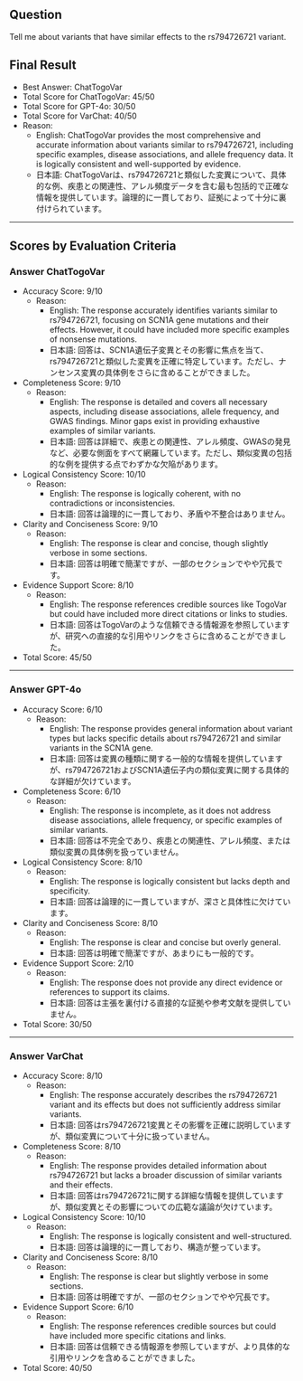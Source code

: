 ## Question

Tell me about variants that have similar effects to the rs794726721 variant.

## Final Result

- Best Answer: ChatTogoVar
- Total Score for ChatTogoVar: 45/50
- Total Score for GPT-4o: 30/50
- Total Score for VarChat: 40/50
- Reason:
  - English: ChatTogoVar provides the most comprehensive and accurate information about variants similar to rs794726721, including specific examples, disease associations, and allele frequency data. It is logically consistent and well-supported by evidence.
  - 日本語: ChatTogoVarは、rs794726721と類似した変異について、具体的な例、疾患との関連性、アレル頻度データを含む最も包括的で正確な情報を提供しています。論理的に一貫しており、証拠によって十分に裏付けられています。

---

## Scores by Evaluation Criteria

### Answer ChatTogoVar
- Accuracy Score: 9/10
  - Reason: 
    - English: The response accurately identifies variants similar to rs794726721, focusing on SCN1A gene mutations and their effects. However, it could have included more specific examples of nonsense mutations.
    - 日本語: 回答は、SCN1A遺伝子変異とその影響に焦点を当て、rs794726721と類似した変異を正確に特定しています。ただし、ナンセンス変異の具体例をさらに含めることができました。
- Completeness Score: 9/10
  - Reason: 
    - English: The response is detailed and covers all necessary aspects, including disease associations, allele frequency, and GWAS findings. Minor gaps exist in providing exhaustive examples of similar variants.
    - 日本語: 回答は詳細で、疾患との関連性、アレル頻度、GWASの発見など、必要な側面をすべて網羅しています。ただし、類似変異の包括的な例を提供する点でわずかな欠陥があります。
- Logical Consistency Score: 10/10
  - Reason: 
    - English: The response is logically coherent, with no contradictions or inconsistencies.
    - 日本語: 回答は論理的に一貫しており、矛盾や不整合はありません。
- Clarity and Conciseness Score: 9/10
  - Reason: 
    - English: The response is clear and concise, though slightly verbose in some sections.
    - 日本語: 回答は明確で簡潔ですが、一部のセクションでやや冗長です。
- Evidence Support Score: 8/10
  - Reason: 
    - English: The response references credible sources like TogoVar but could have included more direct citations or links to studies.
    - 日本語: 回答はTogoVarのような信頼できる情報源を参照していますが、研究への直接的な引用やリンクをさらに含めることができました。
- Total Score: 45/50

---

### Answer GPT-4o
- Accuracy Score: 6/10
  - Reason: 
    - English: The response provides general information about variant types but lacks specific details about rs794726721 and similar variants in the SCN1A gene.
    - 日本語: 回答は変異の種類に関する一般的な情報を提供していますが、rs794726721およびSCN1A遺伝子内の類似変異に関する具体的な詳細が欠けています。
- Completeness Score: 6/10
  - Reason: 
    - English: The response is incomplete, as it does not address disease associations, allele frequency, or specific examples of similar variants.
    - 日本語: 回答は不完全であり、疾患との関連性、アレル頻度、または類似変異の具体例を扱っていません。
- Logical Consistency Score: 8/10
  - Reason: 
    - English: The response is logically consistent but lacks depth and specificity.
    - 日本語: 回答は論理的に一貫していますが、深さと具体性に欠けています。
- Clarity and Conciseness Score: 8/10
  - Reason: 
    - English: The response is clear and concise but overly general.
    - 日本語: 回答は明確で簡潔ですが、あまりにも一般的です。
- Evidence Support Score: 2/10
  - Reason: 
    - English: The response does not provide any direct evidence or references to support its claims.
    - 日本語: 回答は主張を裏付ける直接的な証拠や参考文献を提供していません。
- Total Score: 30/50

---

### Answer VarChat
- Accuracy Score: 8/10
  - Reason: 
    - English: The response accurately describes the rs794726721 variant and its effects but does not sufficiently address similar variants.
    - 日本語: 回答はrs794726721変異とその影響を正確に説明していますが、類似変異について十分に扱っていません。
- Completeness Score: 8/10
  - Reason: 
    - English: The response provides detailed information about rs794726721 but lacks a broader discussion of similar variants and their effects.
    - 日本語: 回答はrs794726721に関する詳細な情報を提供していますが、類似変異とその影響についての広範な議論が欠けています。
- Logical Consistency Score: 10/10
  - Reason: 
    - English: The response is logically consistent and well-structured.
    - 日本語: 回答は論理的に一貫しており、構造が整っています。
- Clarity and Conciseness Score: 8/10
  - Reason: 
    - English: The response is clear but slightly verbose in some sections.
    - 日本語: 回答は明確ですが、一部のセクションでやや冗長です。
- Evidence Support Score: 6/10
  - Reason: 
    - English: The response references credible sources but could have included more specific citations and links.
    - 日本語: 回答は信頼できる情報源を参照していますが、より具体的な引用やリンクを含めることができました。
- Total Score: 40/50
